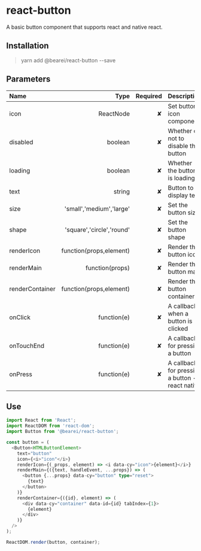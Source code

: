 # react-button

A basic button component that supports react and native react.

## Installation

> yarn add @bearei/react-button --save

## Parameters

| Name | Type | Required | Description |
| :-- | --: | --: | :-- |
| icon | ReactNode | ✘ | Set button icon component |
| disabled | boolean | ✘ | Whether or not to disable the button |
| loading | boolean | ✘ | Whether the button is loading |
| text | string | ✘ | Button to display text |
| size | 'small','medium','large' | ✘ | Set the button size |
| shape | 'square','circle','round' | ✘ | Set the button shape |
| renderIcon | function(props,element) | ✘ | Render the button icon |
| renderMain | function(props) | ✘ | Render the button main |
| renderContainer | function(props,element) | ✘ | Render the button container |
| onClick | function(e) | ✘ | A callback when a button is clicked |
| onTouchEnd | function(e) | ✘ | A callback for pressing a button |
| onPress | function(e) | ✘ | A callback for pressing a button -- react native |

## Use

```typescript
import React from 'React';
import ReactDOM from 'react-dom';
import Button from '@bearei/react-button';

const button = (
  <Button<HTMLButtonElement>
    text="button"
    icon={<i>"icon"</i>}
    renderIcon={(_props, element) => <i data-cy="icon">{element}</i>}
    renderMain={({text, handleEvent, ...props}) => (
      <button {...props} data-cy="button" type="reset">
        {text}
      </button>
    )}
    renderContainer={({id}, element) => (
      <div data-cy="container" data-id={id} tabIndex={1}>
        {element}
      </div>
    )}
  />
);

ReactDOM.render(button, container);
```
